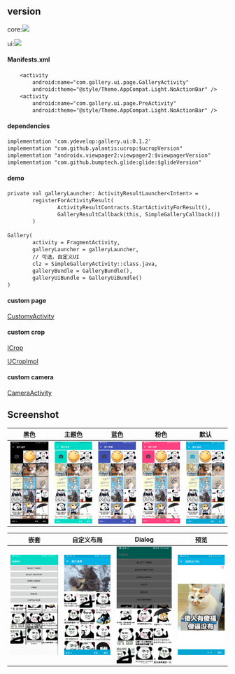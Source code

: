 ## version

core:![](https://api.bintray.com/packages/ydevelop/maven/gallery.core/images/download.svg)

ui:![](https://api.bintray.com/packages/ydevelop/maven/gallery.ui/images/download.svg)

#### Manifests.xml

        <activity
            android:name="com.gallery.ui.page.GalleryActivity"
            android:theme="@style/Theme.AppCompat.Light.NoActionBar" />
        <activity
            android:name="com.gallery.ui.page.PreActivity"
            android:theme="@style/Theme.AppCompat.Light.NoActionBar" />
            
#### dependencies

    implementation 'com.ydevelop:gallery.ui:0.1.2'
    implementation "com.github.yalantis:ucrop:$ucropVersion"
    implementation "androidx.viewpager2:viewpager2:$viewpagerVersion"
    implementation "com.github.bumptech.glide:glide:$glideVersion"
    
#### demo

    private val galleryLauncher: ActivityResultLauncher<Intent> =
            registerForActivityResult(
                    ActivityResultContracts.StartActivityForResult(), 
                    GalleryResultCallback(this, SimpleGalleryCallback())
            )

    Gallery(
            activity = FragmentActivity,
            galleryLauncher = galleryLauncher,
            // 可选，自定义UI
            clz = SimpleGalleryActivity::class.java,
            galleryBundle = GalleryBundle(),
            galleryUiBundle = GalleryUiBundle()
    )
    
    
#### custom page

  [CustomyActivity](./app/src/main/java/com/gallery/sample/custom/CustomPage.kt)
  
#### custom crop

  [ICrop](./core/src/main/java/com/gallery/core/crop/ICrop.kt)
  
  [UCropImpl](./app/src/main/java/com/gallery/sample/crop/UCropImpl.kt)

#### custom camera

  [CameraActivity](./app/src/main/java/com/gallery/sample/camera/CameraActivity.kt)

## Screenshot

| 黑色                                   | 主题色                                | 蓝色                              | 粉色                                  | 默认
| :----:                                | :----:                                |:----:                             | :----:                               | :----: 
| ![](./screenshot/gallery_black.png)   | ![](./screenshot/gallery_app.png)    | ![](./screenshot/gallery_blue.png) | ![](./screenshot/gallery_pink.png)   | ![](./screenshot/gallery_default.png)  

| 嵌套                                        | 自定义布局                                | Dialog                                | 预览                                  
| :----:                                      | :----:                                  |:----:                                 | :----:                               
| ![](./screenshot/gallery_combination.png)   | ![](./screenshot/gallery_banner.png)    | ![](./screenshot/gallery_dialog.png)  | ![](./screenshot/gallery_preview.png)  